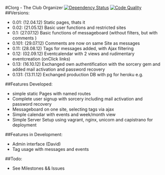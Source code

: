 #Clorg - The Club Organizer
[![Dependency Status](https://gemnasium.com/DanielMSchmidt/clorg.png)](https://gemnasium.com/DanielMSchmidt/clorg)
[![Code Quality](https://codeclimate.com/badge.png)](https://codeclimate.com/github/DanielMSchmidt/clorg)
##Versions:
  - 0.01: (12.04.12) Static pages, thats it
  - 0.02: (21.05.12) Basic user functions and restricted sites
  - 0.1: (27.07.12) Basic functions of messageboard (without filters, but with comments )
  - 0.101: (29.07.12) Comments are now on same Site as messages
  - 0.11: (28.08.12) Tags for messages added, with Ajax filtering
  - 0.12: (02.09.12) Eventcalendar with 2 views and rudimentary eventcreation (onClick links)
  - 0.13: (16.10.12) Exchanged own authentification with the sorcery gem and added mail activation and password recovery
  - 0.131: (13.11.12) Exchanged production DB with pg for heroku e.g.

##Features Developed:
  - simple static Pages with named routes
  - Complete user signup with sorcery including mail activation and password recovery
  - Messageboard on one site, selecting tags via ajax
  - Simple calendar with events and week/month view
  - Simple Server Setup using vagrant, nginx, unicorn and capistrano for deployment

##Features in Development:
  - Admin interface (David)
  - Tag usage with messages and events

##Todo:
  - See Milestones && Issues